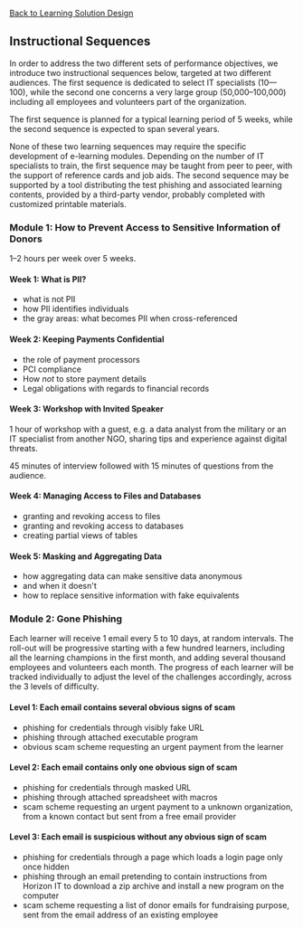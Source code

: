 [Back to Learning Solution Design](600-LEARNING-SOLUTION-DESIGN.md)
## Instructional Sequences

In order to address the two different sets of performance objectives,
we introduce two instructional sequences below, targeted at two different
audiences. The first sequence is dedicated to select IT specialists (10—100),
while the second one concerns a very large group (50,000–100,000)
including all employees and volunteers part of the organization.

The first sequence is planned for a typical learning period of 5 weeks,
while the second sequence is expected to span several years.

None of these two learning sequences may require the specific development
of e-learning modules. Depending on the number of IT specialists to train,
the first sequence may be taught from peer to peer, with the support of
reference cards and job aids. The second sequence may be supported by
a tool distributing the test phishing and associated learning contents,
provided by a third-party vendor, probably completed with customized
printable materials.

### Module 1: How to Prevent Access to Sensitive Information of Donors

1–2 hours per week over 5 weeks.

#### Week 1: What is PII?

* what is not PII
* how PII identifies individuals
* the gray areas: what becomes PII when cross-referenced

#### Week 2: Keeping Payments Confidential

* the role of payment processors
* PCI compliance
* How *not* to store payment details
* Legal obligations with regards to financial records

#### Week 3: Workshop with Invited Speaker

1 hour of workshop with a guest, e.g. a data analyst from the military
or an IT specialist from another NGO, sharing tips and experience
against digital threats.

45 minutes of interview followed with 15 minutes of questions from
the audience.

#### Week 4: Managing Access to Files and Databases

* granting and revoking access to files
* granting and revoking access to databases
* creating partial views of tables

#### Week 5: Masking and Aggregating Data

* how aggregating data can make sensitive data anonymous
* and when it doesn't
* how to replace sensitive information with fake equivalents

### Module 2: Gone Phishing

Each learner will receive 1 email every 5 to 10 days, at random intervals.
The roll-out will be progressive starting with a few hundred learners,
including all the learning champions in the first month, and adding several
thousand employees and volunteers each month. The progress of each learner will
be tracked individually to adjust the level of the challenges accordingly,
across the 3 levels of difficulty.

#### Level 1: Each email contains several obvious signs of scam

* phishing for credentials through visibly fake URL
* phishing through attached executable program
* obvious scam scheme requesting an urgent payment from the learner

#### Level 2: Each email contains only one obvious sign of scam

* phishing for credentials through masked URL
* phishing through attached spreadsheet with macros
* scam scheme requesting an urgent payment to a unknown organization,
  from a known contact but sent from a free email provider

#### Level 3: Each email is suspicious without any obvious sign of scam

* phishing for credentials through a page which loads a login page only once hidden
* phishing through an email pretending to contain instructions from Horizon IT
  to download a zip archive and install a new program on the computer
* scam scheme requesting a list of donor emails for fundraising purpose,
  sent from the email address of an existing employee
